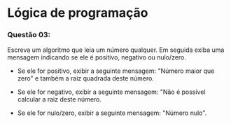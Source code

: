 ﻿# Lógica de programação

### Questão 03: 

Escreva um algoritmo que leia um número qualquer. Em seguida exiba uma mensagem indicando se ele é positivo, negativo ou nulo/zero.

* Se ele for positivo, exibir a seguinte mensagem: "Número maior que zero" e também a raiz quadrada deste número.

* Se ele for negativo, exibir a seguinte mensagem: "Não é possível calcular a raiz deste número.

* Se ele for nulo/zero, exibir a seguinte mensagem: "Número nulo".